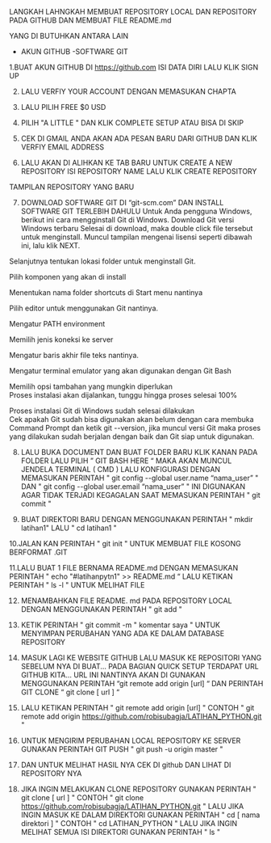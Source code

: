 LANGKAH LAHNGKAH MEMBUAT REPOSITORY LOCAL DAN REPOSITORY PADA GITHUB DAN MEMBUAT FILE README.md

YANG DI BUTUHKAN ANTARA LAIN
- AKUN GITHUB
-SOFTWARE GIT

1.BUAT AKUN GITHUB DI https://github.com
   ISI DATA DIRI LALU KLIK SIGN UP
 






2. LALU VERFIY YOUR ACCOUNT DENGAN MEMASUKAN CHAPTA
 
3. LALU PILIH FREE $0 USD
 


4. PILIH "A LITTLE " DAN KLIK COMPLETE SETUP ATAU BISA DI SKIP
 
5. CEK DI GMAIL ANDA AKAN ADA PESAN BARU DARI GITHUB DAN KLIK VERFIY EMAIL ADDRESS
 


6. LALU AKAN DI ALIHKAN KE TAB BARU UNTUK CREATE A NEW REPOSITORY ISI REPOSITORY NAME LALU KLIK CREATE REPOSITORY
 
TAMPILAN REPOSITORY YANG BARU
  


7. DOWNLOAD SOFTWARE GIT DI “git-scm.com” DAN  INSTALL SOFTWARE GIT TERLEBIH DAHULU 
Untuk Anda pengguna Windows, berikut ini cara mengginstall Git di Windows.
Download Git versi Windows terbaru 
Selesai di download, maka double click file tersebut untuk menginstall.
Muncul tampilan mengenai lisensi seperti dibawah ini, lalu klik NEXT.

 

Selanjutnya tentukan lokasi folder untuk menginstall Git.
 
Pilih komponen yang akan di install 
 


Menentukan nama folder shortcuts di Start menu nantinya 
 
Pilih editor untuk menggunakan Git nantinya. 
 

Mengatur PATH environment 
 
Memilih jenis koneksi ke server 
 


Mengatur baris akhir file teks nantinya. 
 
Mengatur terminal emulator yang akan digunakan dengan Git Bash 
 


Memilih opsi tambahan yang mungkin diperlukan  
Proses instalasi akan dijalankan, tunggu hingga proses selesai 100% 
 
Proses instalasi Git di Windows sudah selesai dilakukan  
Cek apakah Git sudah bisa digunakan akan belum dengan cara membuka Command Prompt dan ketik git --version, jika muncul versi Git maka proses yang dilakukan sudah berjalan dengan baik dan Git siap untuk digunakan. 
 
8. LALU BUKA DOCUMENT DAN BUAT FOLDER BARU KLIK KANAN PADA FOLDER LALU PILIH ” GIT BASH HERE “ 
MAKA AKAN MUNCUL JENDELA TERMINAL ( CMD ) 
LALU KONFIGURASI DENGAN MEMASUKAN PERINTAH " git config --global user.name “nama_user” " DAN " git config --global user.email “nama_user” " INI DIGUNAKAN AGAR TIDAK TERJADI KEGAGALAN SAAT MEMASUKAN PERINTAH " git commit "
 
9. BUAT DIREKTORI BARU DENGAN MENGGUNAKAN PERINTAH " mkdir latihan1" LALU " cd latihan1 "
 
10.JALAN KAN PERINTAH " git init " UNTUK MEMBUAT FILE KOSONG BERFORMAT .GIT
 

11.LALU BUAT 1 FILE BERNAMA README.md DENGAN MEMASUKAN PERINTAH " echo "#latihanpytn1" >> README.md “ LALU KETIKAN PERINTAH " ls -l " UNTUK MELIHAT FILE
 
12. MENAMBAHKAN FILE README. md PADA REPOSITORY LOCAL  DENGAN MENGGUNAKAN PERINTAH " git add "
 
13. KETIK PERINTAH " git commit -m " komentar saya " UNTUK MENYIMPAN PERUBAHAN YANG ADA KE DALAM DATABASE REPOSITORY
 

14. MASUK LAGI KE WEBSITE GITHUB LALU MASUK KE REPOSITORI YANG SEBELUM NYA DI BUAT... PADA BAGIAN QUICK SETUP TERDAPAT URL GITHUB KITA... URL INI NANTINYA AKAN DI GUNAKAN MENGGUNAKAN PERINTAH “git remote add origin [url] “ DAN PERINTAH GIT CLONE “ git clone [ url ] “
 



15. LALU KETIKAN PERINTAH " git remote add origin [url] " CONTOH
 " git remote add origin https://github.com/robisubagja/LATIHAN_PYTHON.git "
 
16. UNTUK MENGIRIM PERUBAHAN LOCAL REPOSITORY KE SERVER GUNAKAN PERINTAH GIT PUSH " git push -u origin master "
 
17. DAN UNTUK MELIHAT HASIL NYA CEK DI github DAN LIHAT DI REPOSITORY NYA
 
18. JIKA INGIN MELAKUKAN CLONE REPOSITORY GUNAKAN PERINTAH " git clone [ url ] " CONTOH " git clone https://github.com/robisubagja/LATIHAN_PYTHON.git " LALU JIKA INGIN MASUK KE DALAM DIREKTORI GUNAKAN PERINTAH                " cd [ nama direktori ] " CONTOH " cd LATIHAN_PYTHON " LALU JIKA INGIN MELIHAT SEMUA ISI DIREKTORI GUNAKAN PERINTAH " ls " 


